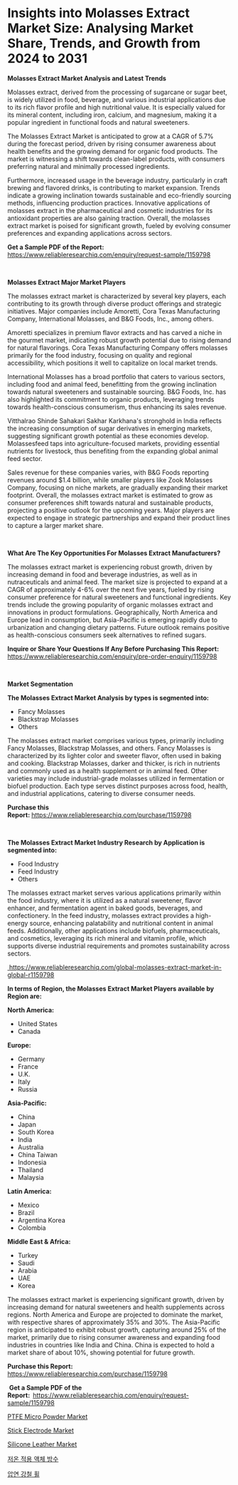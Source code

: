 <p><h1>Insights into Molasses Extract Market Size: Analysing Market Share, Trends, and Growth from 2024 to 2031</h1></p><p><strong>Molasses Extract Market Analysis and Latest Trends</strong></p>
<p><p>Molasses extract, derived from the processing of sugarcane or sugar beet, is widely utilized in food, beverage, and various industrial applications due to its rich flavor profile and high nutritional value. It is especially valued for its mineral content, including iron, calcium, and magnesium, making it a popular ingredient in functional foods and natural sweeteners. </p><p>The Molasses Extract Market is anticipated to grow at a CAGR of 5.7% during the forecast period, driven by rising consumer awareness about health benefits and the growing demand for organic food products. The market is witnessing a shift towards clean-label products, with consumers preferring natural and minimally processed ingredients. </p><p>Furthermore, increased usage in the beverage industry, particularly in craft brewing and flavored drinks, is contributing to market expansion. Trends indicate a growing inclination towards sustainable and eco-friendly sourcing methods, influencing production practices. Innovative applications of molasses extract in the pharmaceutical and cosmetic industries for its antioxidant properties are also gaining traction. Overall, the molasses extract market is poised for significant growth, fueled by evolving consumer preferences and expanding applications across sectors.</p></p>
<p><strong>Get a Sample PDF of the Report:&nbsp;</strong> <a href="https://www.reliableresearchiq.com/enquiry/request-sample/1159798">https://www.reliableresearchiq.com/enquiry/request-sample/1159798</a></p>
<p>&nbsp;</p>
<p><strong>Molasses Extract Major Market Players</strong></p>
<p><p>The molasses extract market is characterized by several key players, each contributing to its growth through diverse product offerings and strategic initiatives. Major companies include Amoretti, Cora Texas Manufacturing Company, International Molasses, and B&G Foods, Inc., among others.</p><p>Amoretti specializes in premium flavor extracts and has carved a niche in the gourmet market, indicating robust growth potential due to rising demand for natural flavorings. Cora Texas Manufacturing Company offers molasses primarily for the food industry, focusing on quality and regional accessibility, which positions it well to capitalize on local market trends.</p><p>International Molasses has a broad portfolio that caters to various sectors, including food and animal feed, benefitting from the growing inclination towards natural sweeteners and sustainable sourcing. B&G Foods, Inc. has also highlighted its commitment to organic products, leveraging trends towards health-conscious consumerism, thus enhancing its sales revenue.</p><p>Vitthalrao Shinde Sahakari Sakhar Karkhana's stronghold in India reflects the increasing consumption of sugar derivatives in emerging markets, suggesting significant growth potential as these economies develop. Molassesfeed taps into agriculture-focused markets, providing essential nutrients for livestock, thus benefiting from the expanding global animal feed sector.</p><p>Sales revenue for these companies varies, with B&G Foods reporting revenues around $1.4 billion, while smaller players like Zook Molasses Company, focusing on niche markets, are gradually expanding their market footprint. Overall, the molasses extract market is estimated to grow as consumer preferences shift towards natural and sustainable products, projecting a positive outlook for the upcoming years. Major players are expected to engage in strategic partnerships and expand their product lines to capture a larger market share.</p></p>
<p>&nbsp;</p>
<p><strong>What Are The Key Opportunities For Molasses Extract Manufacturers?</strong></p>
<p><p>The molasses extract market is experiencing robust growth, driven by increasing demand in food and beverage industries, as well as in nutraceuticals and animal feed. The market size is projected to expand at a CAGR of approximately 4-6% over the next five years, fueled by rising consumer preference for natural sweeteners and functional ingredients. Key trends include the growing popularity of organic molasses extract and innovations in product formulations. Geographically, North America and Europe lead in consumption, but Asia-Pacific is emerging rapidly due to urbanization and changing dietary patterns. Future outlook remains positive as health-conscious consumers seek alternatives to refined sugars.</p></p>
<p><strong>Inquire or Share Your Questions If Any Before Purchasing This Report:</strong> <a href="https://www.reliableresearchiq.com/enquiry/pre-order-enquiry/1159798">https://www.reliableresearchiq.com/enquiry/pre-order-enquiry/1159798</a></p>
<p>&nbsp;</p>
<p><strong>Market Segmentation</strong></p>
<p><strong>The Molasses Extract Market Analysis by types is segmented into:</strong></p>
<p><ul><li>Fancy Molasses</li><li>Blackstrap Molasses</li><li>Others</li></ul></p>
<p><p>The molasses extract market comprises various types, primarily including Fancy Molasses, Blackstrap Molasses, and others. Fancy Molasses is characterized by its lighter color and sweeter flavor, often used in baking and cooking. Blackstrap Molasses, darker and thicker, is rich in nutrients and commonly used as a health supplement or in animal feed. Other varieties may include industrial-grade molasses utilized in fermentation or biofuel production. Each type serves distinct purposes across food, health, and industrial applications, catering to diverse consumer needs.</p></p>
<p><strong>Purchase this Report:&nbsp;</strong><a href="https://www.reliableresearchiq.com/purchase/1159798">https://www.reliableresearchiq.com/purchase/1159798</a></p>
<p>&nbsp;</p>
<p><strong>The Molasses Extract Market Industry Research by Application is segmented into:</strong></p>
<p><ul><li>Food Industry</li><li>Feed Industry</li><li>Others</li></ul></p>
<p><p>The molasses extract market serves various applications primarily within the food industry, where it is utilized as a natural sweetener, flavor enhancer, and fermentation agent in baked goods, beverages, and confectionery. In the feed industry, molasses extract provides a high-energy source, enhancing palatability and nutritional content in animal feeds. Additionally, other applications include biofuels, pharmaceuticals, and cosmetics, leveraging its rich mineral and vitamin profile, which supports diverse industrial requirements and promotes sustainability across sectors.</p></p>
<p><a href="https://www.reliableresearchiq.com/global-molasses-extract-market-in-global-r1159798">&nbsp;https://www.reliableresearchiq.com/global-molasses-extract-market-in-global-r1159798</a></p>
<p><strong>In terms of Region, the Molasses Extract Market Players available by Region are:</strong></p>
<p>
    <p> <strong> North America: </strong>
        <ul>
            <li>United States</li>
            <li>Canada</li>
        </ul>
        </p> 
    <p> <strong> Europe: </strong>
        <ul>
            <li>Germany</li>
            <li>France</li>
            <li>U.K.</li>
            <li>Italy</li>
            <li>Russia</li>
        </ul>
        </p> 
    <p> <strong> Asia-Pacific: </strong>
        <ul>
            <li>China</li>
            <li>Japan</li>
            <li>South Korea</li>
            <li>India</li>
            <li>Australia</li>
            <li>China Taiwan</li>
            <li>Indonesia</li>
            <li>Thailand</li>
            <li>Malaysia</li>
        </ul>
        </p> 
    <p> <strong> Latin America: </strong>
        <ul>
            <li>Mexico</li>
            <li>Brazil</li>
            <li>Argentina Korea</li>
            <li>Colombia</li>
        </ul>
        </p> 
    <p> <strong> Middle East & Africa: </strong>
        <ul>
            <li>Turkey</li>
            <li>Saudi</li>
            <li>Arabia</li>
            <li>UAE</li>
            <li>Korea</li>
        </ul>
    </p>
    </p>
<p><p>The molasses extract market is experiencing significant growth, driven by increasing demand for natural sweeteners and health supplements across regions. North America and Europe are projected to dominate the market, with respective shares of approximately 35% and 30%. The Asia-Pacific region is anticipated to exhibit robust growth, capturing around 25% of the market, primarily due to rising consumer awareness and expanding food industries in countries like India and China. China is expected to hold a market share of about 10%, showing potential for future growth.</p></p>
<p><strong>Purchase this Report: </strong><a href="https://www.reliableresearchiq.com/purchase/1159798">https://www.reliableresearchiq.com/purchase/1159798</a></p>
<p>&nbsp;<strong>Get a Sample PDF of the Report:&nbsp;&nbsp;</strong><a href="https://www.reliableresearchiq.com/enquiry/request-sample/1159798">https://www.reliableresearchiq.com/enquiry/request-sample/1159798</a></p>
<p><strong></strong></p>
<p><p><a href="https://www.linkedin.com/pulse/market-trends-global-ptfe-micro-powder-forecast-analysis-i7ymc?trackingId=XWGdh%2BPcT%2BOaSQTc6PVY7w%3D%3D">PTFE Micro Powder Market</a></p><p><a href="https://www.linkedin.com/pulse/stick-electrode-market-size-growing-cagr-72-report-covers-v1syc?trackingId=Mk4KodKpSUCMT5Eam1gmrA%3D%3D">Stick Electrode Market</a></p><p><a href="https://issuu.com/reportprime-2/docs/silicone-leather-market-size-2030.p_a43949290c2cc7">Silicone Leather Market</a></p><p><a href="https://medium.com/@nikitabruen/%EB%83%89%EA%B0%84-%EC%A0%81%EC%9A%A9-%EC%95%A1%EC%B2%B4-%EB%B0%A9%EC%88%98-%EC%8B%9C%EC%9E%A5-%EC%A7%80%ED%91%9C-%EC%8B%9C%EC%9E%A5-%EA%B7%9C%EB%AA%A8-%EC%A7%80%EC%97%AD%EB%B3%84-%EB%B6%84%EC%84%9D-%EC%8B%9C%EC%9E%A5-%EC%B0%B8%EC%97%AC%EC%9E%90-%EB%B6%84%EC%84%9D-%EB%B0%8F-%EC%98%88%EC%B8%A1-2024-2031-ad7d8cfffc05">저온 적용 액체 방수</a></p><p><a href="https://medium.com/@nikitabruen/%EC%84%B8%EA%B3%84-rolled-steel-wheels-market-%EC%9D%80-2024%EC%97%90%EC%84%9C-2031%EB%A1%9C-%EC%97%B0%ED%8F%89%EA%B7%A0-%EC%A6%9D%EA%B0%80%EC%9C%A8%EC%9D%84-%EB%B3%B4%EC%9D%BC-%EA%B2%83%EC%9C%BC%EB%A1%9C-%EC%98%88%EC%83%81%EB%90%A9%EB%8B%88%EB%8B%A4-983c5fdf62d8">압연 강철 휠</a></p></p>